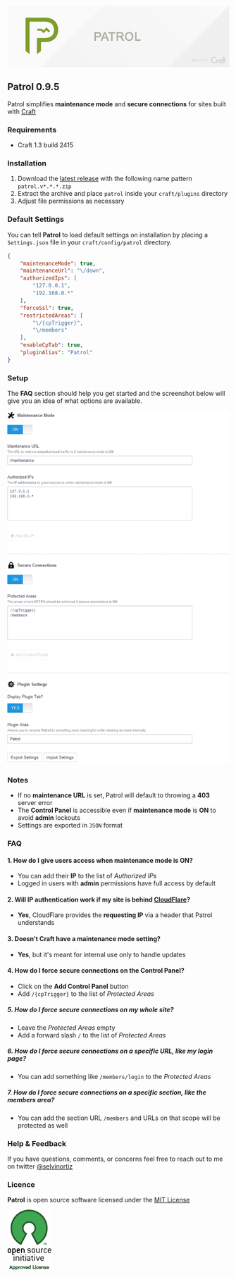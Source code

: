 ![Patrol](resources/img/patrol.png)

## Patrol 0.9.5
Patrol simplifies **maintenance mode** and **secure connections** for sites built with [Craft](http://buildwithcraft.com)

### Requirements
- Craft 1.3 build 2415

### Installation
1. Download the [latest release](https://github.com/selvinortiz/craft-patrol/releases) with the following name pattern `patrol.v*.*.*.zip`
2. Extract the archive and place `patrol` inside your `craft/plugins` directory
3. Adjust file permissions as necessary

### Default Settings
You can tell **Patrol** to load default settings on installation by placing a `Settings.json` file in your `craft/config/patrol` directory.

```json
{
	"maintenanceMode": true,
	"maintenanceUrl": "\/down",
	"authorizedIps": [
		"127.0.0.1",
		"192.168.0.*"
	],
	"forceSsl": true,
	"restrictedAreas": [
		"\/{cpTrigger}",
		"\/members"
	],
	"enableCpTab": true,
	"pluginAlias": "Patrol"
}
```

### Setup
The **FAQ** section should help you get started and the screenshot below will give you an idea of what options are available.

![Patrol Settings](resources/img/screenshot.png)

### Notes
- If no **maintenance URL** is set, Patrol will default to throwing a **403** server error
- The **Control Panel** is accessible even if **maintenance mode** is **ON** to avoid **admin** lockouts
- Settings are exported in `JSON` format

### FAQ

#### 1. How do I give users access when maintenance mode is ON?
- You can add their **IP** to the list of _Authorized IPs_
- Logged in users with **admin** permissions have full access by default

#### 2. Will IP authentication work if my site is behind [CloudFlare](http://cloudflare.com)?
- **Yes**, CloudFlare provides the **requesting IP** via a header that Patrol understands

#### 3. Doesn't Craft have a maintenance mode setting?
- **Yes**, but it's meant for internal use only to handle updates

#### 4. How do I force secure connections on the Control Panel?
- Click on the **Add Control Panel** button
- Add `/{cpTrigger}` to the list of _Protected Areas_

##### 5. How do I force secure connections on my whole site?
- Leave the _Protected Areas_ empty
- Add a forward slash `/` to the list of _Protected Areas_

##### 6. How do I force secure connections on a specific URL, like my login page?
- You can add something like `/members/login` to the _Protected Areas_

##### 7. How do I force secure connections on a specific section, like the members area?
- You can add the section URL `/members` and URLs on that scope will be protected as well

### Help & Feedback
If you have questions, comments, or concerns feel free to reach out to me on twitter [@selvinortiz](http://twitter.com/selvinortiz)

### Licence
**Patrol** is open source software licensed under the [MIT License](http://opensource.org/licenses/MIT)

![Open Source Initiative](resources/img/osilogo.png)
